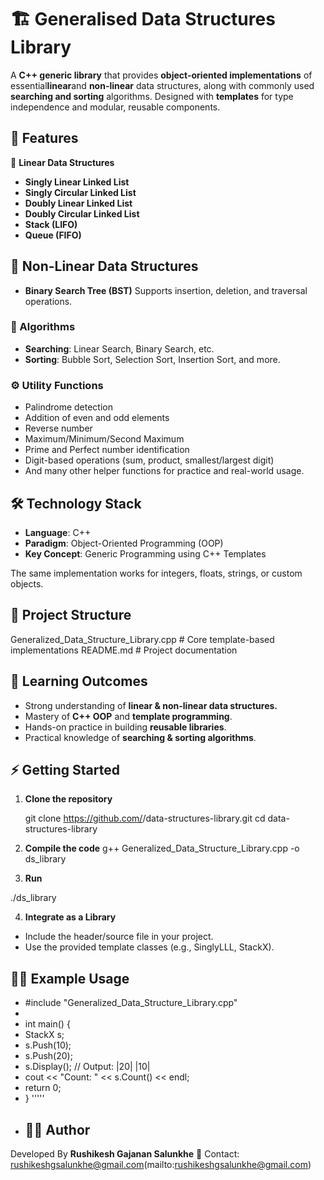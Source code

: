  
# 🏗️ Generalised Data Structures Library

A **C++ generic library** that provides **object-oriented implementations** of essential**linear**and **non-linear** data structures, along with commonly used **searching and sorting** algorithms.
Designed with **templates** for type independence and modular, reusable components.
 
## 🚀 Features

📂 **Linear Data Structures**
+ **Singly Linear Linked List**
+ **Singly Circular Linked List**
+ **Doubly Linear Linked List**
+ **Doubly Circular Linked List**
+ **Stack (LIFO)**
+ **Queue (FIFO)**
 
 ## 🌳 Non-Linear Data Structures
+ **Binary Search Tree (BST)**
  Supports insertion, deletion, and traversal operations.
  
 ### 🔎 Algorithms
+  **Searching**: Linear Search, Binary Search, etc.
+  **Sorting**: Bubble Sort, Selection Sort, Insertion Sort, and more.

 ### ⚙️ Utility Functions
+  Palindrome detection
+  Addition of even and odd elements
+  Reverse number
+  Maximum/Minimum/Second Maximum
+  Prime and Perfect number identification
+  Digit-based operations (sum, product, smallest/largest digit)
+  And many other helper functions for practice and real-world usage.

 ##  🛠️ Technology Stack
+  **Language**: C++
+  **Paradigm**: Object-Oriented Programming (OOP)
+  **Key Concept**: Generic Programming using C++ Templates

 The same implementation works for integers, floats, strings, or custom objects.

  ## 📂 Project Structure
 Generalized_Data_Structure_Library.cpp   # Core template-based implementations
 README.md                                # Project documentation

 ## 🧩 Learning Outcomes
+  Strong understanding of **linear & non-linear data structures.**
+  Mastery of **C++ OOP** and **template programming**.
+  Hands-on practice in building **reusable libraries**.
+  Practical knowledge of **searching & sorting algorithms**.

 ## ⚡ Getting Started
  
 1. **Clone the repository**

     git clone https://github.com/<your-username>/data-structures-library.git
     cd data-structures-library

 2. **Compile the code**
     g++ Generalized_Data_Structure_Library.cpp -o ds_library

  3. **Run**
 
 ./ds_library
 
 4. **Integrate as a Library**
+  Include the header/source file in your project.
+  Use the provided template classes (e.g., SinglyLLL<int>, StackX<string>).
 
 ## 🧑‍💻 Example Usage

+ #include "Generalized_Data_Structure_Library.cpp"
+
+ int main() {
+    StackX<int> s;
+    s.Push(10);
+    s.Push(20);
+    s.Display();     // Output: |20| |10|
+    cout << "Count: " << s.Count() << endl;
+    return 0;
+ }
'''''
+ ## 🧑‍💻 Author
 Developed By **Rushikesh Gajanan Salunkhe** 📧 Contact:
 rushikeshgsalunkhe@gmail.com(mailto:rushikeshgsalunkhe@gmail.com)
 
